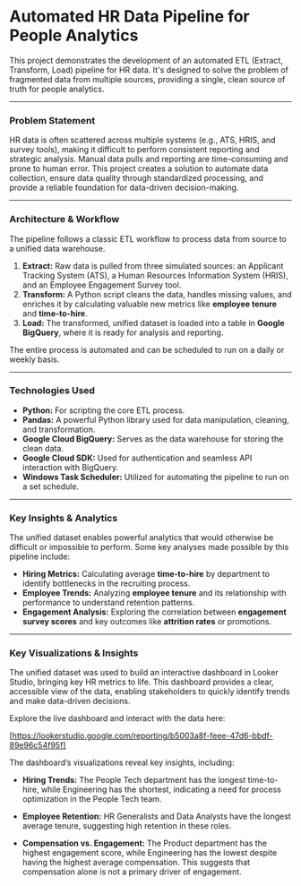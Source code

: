 # Automated HR Data Pipeline for People Analytics

This project demonstrates the development of an automated ETL (Extract, Transform, Load) pipeline for HR data. 
It's designed to solve the problem of fragmented data from multiple sources, providing a single, clean source of truth for people analytics. 

***

### **Problem Statement**

HR data is often scattered across multiple systems (e.g., ATS, HRIS, and survey tools), making it difficult to perform consistent reporting and strategic analysis. 
Manual data pulls and reporting are time-consuming and prone to human error. This project creates a solution to automate data collection, ensure data quality through standardized processing, and provide a reliable foundation for data-driven decision-making.

***

### **Architecture & Workflow**

The pipeline follows a classic ETL workflow to process data from source to a unified data warehouse. 




1.  **Extract:** Raw data is pulled from three simulated sources: an Applicant Tracking System (ATS), a Human Resources Information System (HRIS), and an Employee Engagement Survey tool.
2.  **Transform:** A Python script cleans the data, handles missing values, and enriches it by calculating valuable new metrics like **employee tenure** and **time-to-hire**.
3.  **Load:** The transformed, unified dataset is loaded into a table in **Google BigQuery**, where it is ready for analysis and reporting.

The entire process is automated and can be scheduled to run on a daily or weekly basis.

***

### **Technologies Used**

* **Python:** For scripting the core ETL process.
* **Pandas:** A powerful Python library used for data manipulation, cleaning, and transformation.
* **Google Cloud BigQuery:** Serves as the data warehouse for storing the clean data.
* **Google Cloud SDK:** Used for authentication and seamless API interaction with BigQuery.
* **Windows Task Scheduler:** Utilized for automating the pipeline to run on a set schedule.

***

### **Key Insights & Analytics**

The unified dataset enables powerful analytics that would otherwise be difficult or impossible to perform. Some key analyses made possible by this pipeline include:

* **Hiring Metrics:** Calculating average **time-to-hire** by department to identify bottlenecks in the recruiting process.
* **Employee Trends:** Analyzing **employee tenure** and its relationship with performance to understand retention patterns.
* **Engagement Analysis:** Exploring the correlation between **engagement survey scores** and key outcomes like **attrition rates** or promotions.

***

### **Key Visualizations & Insights**

The unified dataset was used to build an interactive dashboard in Looker Studio, bringing key HR metrics to life. This dashboard provides a clear, accessible view of the data, enabling stakeholders to quickly identify trends and make data-driven decisions.

Explore the live dashboard and interact with the data here:

[https://lookerstudio.google.com/reporting/b5003a8f-feee-47d6-bbdf-89e96c54f95f]

The dashboard’s visualizations reveal key insights, including:

* **Hiring Trends:** The People Tech department has the longest time-to-hire, while Engineering has the shortest, indicating a need for process optimization in the People Tech team.

* **Employee Retention:** HR Generalists and Data Analysts have the longest average tenure, suggesting high retention in these roles.

* **Compensation vs. Engagement:** The Product department has the highest engagement score, while Engineering has the lowest despite having the highest average compensation. This suggests that compensation alone is not a primary driver of engagement.

